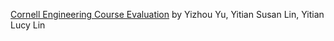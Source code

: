 [Cornell Engineering Course Evaluation](https://github.com/yizhouyu/Cornell-Engineering-Course-Evaluation) by Yizhou Yu, Yitian Susan Lin, Yitian Lucy Lin
